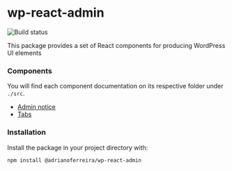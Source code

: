 # wp-react-admin

![Build status](https://travis-ci.com/adrianosferreira/wp-react-admin.svg?branch=master)

This package provides a set of React components for producing WordPress UI elements

### Components

You will find each component documentation on its respective folder under `./src`. 

- [Admin notice](https://github.com/adrianosferreira/wp-react-admin/tree/master/src/AdminNotice)
- [Tabs](https://github.com/adrianosferreira/wp-react-admin/tree/master/src/Tabs)

### Installation

Install the package in your project directory with:

```
npm install @adrianoferreira/wp-react-admin
```
